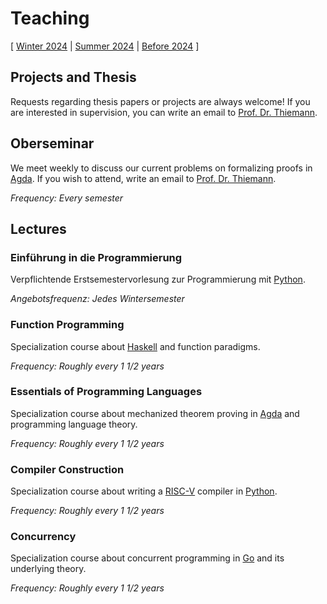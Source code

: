# Teaching

[ [Winter 2024](teaching/24ws.md) | [Summer 2024](teaching/24ss.md) | [Before 2024](https://proglang.informatik.uni-freiburg.de/teaching/) ] 


## Projects and Thesis
Requests regarding thesis papers or projects are always welcome! 
If you are interested in supervision, you can write an email to [Prof. Dr. Thiemann](team/thiemann.md).



## Oberseminar 
We meet weekly to discuss our current problems on formalizing proofs in [Agda](https://agda.readthedocs.io/en/latest/getting-started/what-is-agda.html). 
If you wish to attend, write an email to [Prof. Dr. Thiemann](team/thiemann.md).

_Frequency: Every semester_

## Lectures

### Einführung in die Programmierung
Verpflichtende Erstsemestervorlesung zur Programmierung mit [Python](https://www.python.org/).


_Angebotsfrequenz: Jedes Wintersemester_ 

### Function Programming
Specialization course about [Haskell](https://www.haskell.org/) and function paradigms.

_Frequency: Roughly every 1 1/2 years_

### Essentials of Programming Languages
Specialization course about mechanized theorem proving in [Agda](https://agda.readthedocs.io/en/latest/getting-started/what-is-agda.html) and programming language theory.

_Frequency: Roughly every 1 1/2 years_

### Compiler Construction
Specialization course about writing a [RISC-V](https://riscv.org/) compiler in [Python](https://www.python.org/).

_Frequency: Roughly every 1 1/2 years_

### Concurrency
Specialization course about concurrent programming in [Go](https://go.dev/) and its underlying theory.

_Frequency: Roughly every 1 1/2 years_